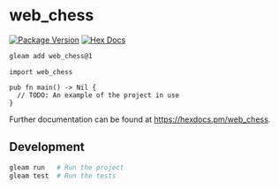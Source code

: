 # web_chess

[![Package Version](https://img.shields.io/hexpm/v/web_chess)](https://hex.pm/packages/web_chess)
[![Hex Docs](https://img.shields.io/badge/hex-docs-ffaff3)](https://hexdocs.pm/web_chess/)

```sh
gleam add web_chess@1
```
```gleam
import web_chess

pub fn main() -> Nil {
  // TODO: An example of the project in use
}
```

Further documentation can be found at <https://hexdocs.pm/web_chess>.

## Development

```sh
gleam run   # Run the project
gleam test  # Run the tests
```
